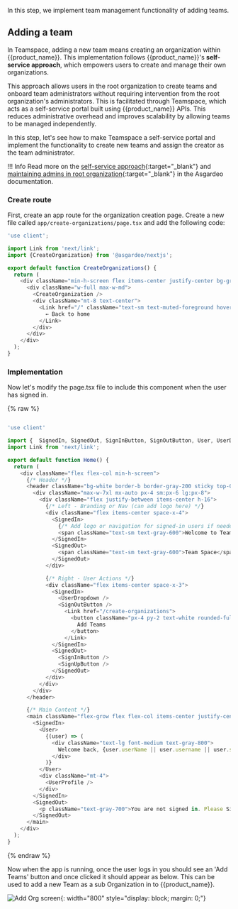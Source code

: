 
In this step, we implement team management functionality of adding teams.

## Adding a team

In Teamspace, adding a new team means creating an organization within {{product_name}}. This implementation follows {{product_name}}'s **self-service approach**, which empowers users to create and manage their own organizations.

This approach allows users in the root organization to create teams and onboard team administrators without requiring intervention from the root organization's administrators. This is facilitated through Teamspace, which acts as a self-service portal built using {{product_name}} APIs. This reduces administrative overhead and improves scalability by allowing teams to be managed independently.

In this step, let's see how to make Teamspace a self-service portal and implement the functionality to create new teams and assign the creator as the team administrator.

!!! Info
    Read more on the [self-service approach]({{base_path}}/guides/organization-management/onboard-org-admins/self-service-approach/#self-service-approach){:target="\_blank"} and [maintaining admins in root organization]({{base_path}}/guides/organization-management/onboard-org-admins/self-service-approach/#maintain-admins-in-the-root-organization){:target="\_blank"} in the Asgardeo documentation.

### Create route

First, create an app route for the organization creation page. Create a new file called `app/create-organizations/page.tsx` and add the following code:

```javascript title="app/create-organizations/page.tsx"
'use client';

import Link from 'next/link';
import {CreateOrganization} from '@asgardeo/nextjs';

export default function CreateOrganizations() {
  return (
    <div className="min-h-screen flex items-center justify-center bg-gradient-to-br from-blue-50 via-background to-purple-50 p-4">
      <div className="w-full max-w-md">
        <CreateOrganization />
        <div className="mt-8 text-center">
          <Link href="/" className="text-sm text-muted-foreground hover:text-foreground">
            ← Back to home
          </Link>
        </div>
      </div>
    </div>
  );
}
```

### Implementation

Now let's modify the page.tsx file to include this component when the user has signed in.

{% raw %}

```javascript title="app/page.tsx"

'use client'

import {  SignedIn, SignedOut, SignInButton, SignOutButton, User, UserDropdown, UserProfile, SignUpButton } from '@asgardeo/nextjs';
import Link from 'next/link';

export default function Home() {
  return (
    <div className="flex flex-col min-h-screen">
      {/* Header */}
      <header className="bg-white border-b border-gray-200 sticky top-0 z-50">
        <div className="max-w-7xl mx-auto px-4 sm:px-6 lg:px-8">
          <div className="flex justify-between items-center h-16">
            {/* Left - Branding or Nav (can add logo here) */}
            <div className="flex items-center space-x-4">
              <SignedIn>
                {/* Add logo or navigation for signed-in users if needed */}
                <span className="text-sm text-gray-600">Welcome to Team Space</span>
              </SignedIn>
              <SignedOut>
                <span className="text-sm text-gray-600">Team Space</span>
              </SignedOut>
            </div>

            {/* Right - User Actions */}
            <div className="flex items-center space-x-3">
              <SignedIn>
                <UserDropdown />
                <SignOutButton />
                  <Link href="/create-organizations">
                    <button className="px-4 py-2 text-white rounded-full hover:opacity-90 transition" style={{ backgroundColor: "#FF7300" }}>
                      Add Teams
                    </button>
                  </Link>
              </SignedIn>
              <SignedOut>
                <SignInButton />
                <SignUpButton />
              </SignedOut>
            </div>
          </div>
        </div>
      </header>

      {/* Main Content */}
      <main className="flex-grow flex flex-col items-center justify-center text-center px-4 py-12 gap-6 bg-gray-50">
        <SignedIn>
          <User>
            {(user) => (
              <div className="text-lg font-medium text-gray-800">
                Welcome back, {user.userName || user.username || user.sub}
              </div>
            )}
          </User>
          <div className="mt-4">
            <UserProfile />
          </div>
        </SignedIn>
        <SignedOut>
          <p className="text-gray-700">You are not signed in. Please Sign In or Sign Up</p>
        </SignedOut>
      </main>
    </div>
  );
}

```

{% endraw %}

Now when the app is running, once the user logs in you should see an 'Add Teams' button and once clicked it should appear as below. This can be used to add a new Team as a sub Organization in to {{product_name}}.

![Add Org screen]({{base_path}}/assets/img/complete-guides/nextjs-b2b/image23.png){: width="800" style="display: block; margin: 0;"}
